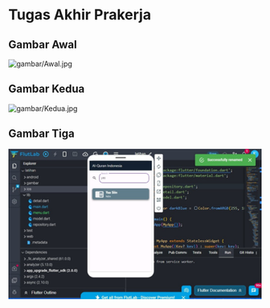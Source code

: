 # Tugas Akhir Prakerja

## Gambar Awal
![gambar/Awal.jpg](gambar/Awal.jpg)

## Gambar Kedua
![gambar/Kedua.jpg](gambar/Kedua.jpg)

## Gambar Tiga
![gambar/Tiga.jpg](gambar/Tiga.jpg)